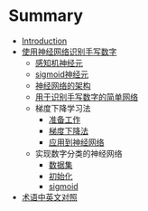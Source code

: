 # Summary

* [Introduction](README.md)
* [使用神经网络识别手写数字](Chapter1/Introduction.md)
    * [感知机神经元](Chapter1/Perceptrons.md)
    * [sigmoid神经元](Chapter1/Sigmoid.md)
    * [神经网络的架构](Chapter1/Architecture.md)
    * [用于识别手写数字的简单网络](Handwritten.md)
    * 梯度下降学习法
        * [准备工作](Gradient/1.md)
        * [梯度下降法](Gradient/2.md)
        * [应用到神经网络](Gradient/3.md)
    * 实现数字分类的神经网络
        * [数据集](Chapter1/Implementing/1.md)
        * [初始化](Chapter2/Implementing/2.md)
        * [sigmoid](Chapter2/Implementing/3.md)
* [术语中英文对照](norms.md)
